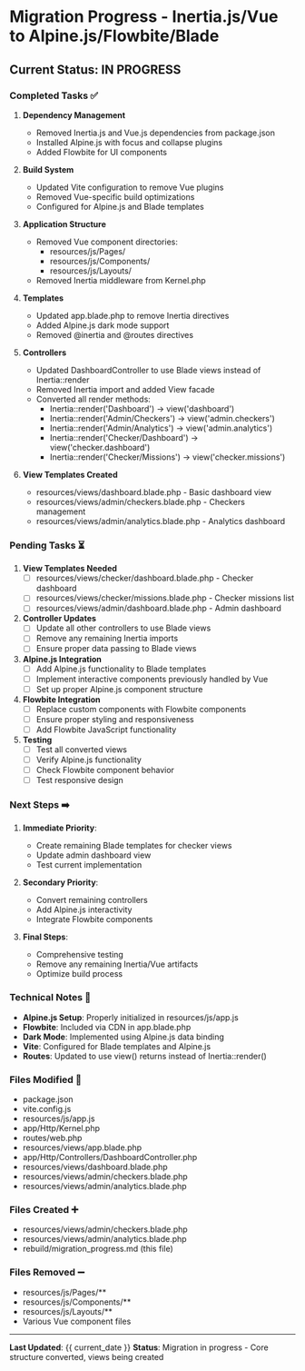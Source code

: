 # Migration Progress - Inertia.js/Vue to Alpine.js/Flowbite/Blade

## Current Status: IN PROGRESS

### Completed Tasks ✅

1. **Dependency Management**
   - Removed Inertia.js and Vue.js dependencies from package.json
   - Installed Alpine.js with focus and collapse plugins
   - Added Flowbite for UI components

2. **Build System**
   - Updated Vite configuration to remove Vue plugins
   - Removed Vue-specific build optimizations
   - Configured for Alpine.js and Blade templates

3. **Application Structure**
   - Removed Vue component directories:
     - resources/js/Pages/
     - resources/js/Components/ 
     - resources/js/Layouts/
   - Removed Inertia middleware from Kernel.php

4. **Templates**
   - Updated app.blade.php to remove Inertia directives
   - Added Alpine.js dark mode support
   - Removed @inertia and @routes directives

5. **Controllers**
   - Updated DashboardController to use Blade views instead of Inertia::render
   - Removed Inertia import and added View facade
   - Converted all render methods:
     - Inertia::render('Dashboard') → view('dashboard')
     - Inertia::render('Admin/Checkers') → view('admin.checkers')
     - Inertia::render('Admin/Analytics') → view('admin.analytics')
     - Inertia::render('Checker/Dashboard') → view('checker.dashboard')
     - Inertia::render('Checker/Missions') → view('checker.missions')

6. **View Templates Created**
   - resources/views/dashboard.blade.php - Basic dashboard view
   - resources/views/admin/checkers.blade.php - Checkers management
   - resources/views/admin/analytics.blade.php - Analytics dashboard

### Pending Tasks ⏳

1. **View Templates Needed**
   - [ ] resources/views/checker/dashboard.blade.php - Checker dashboard
   - [ ] resources/views/checker/missions.blade.php - Checker missions list
   - [ ] resources/views/admin/dashboard.blade.php - Admin dashboard

2. **Controller Updates**
   - [ ] Update all other controllers to use Blade views
   - [ ] Remove any remaining Inertia imports
   - [ ] Ensure proper data passing to Blade views

3. **Alpine.js Integration**
   - [ ] Add Alpine.js functionality to Blade templates
   - [ ] Implement interactive components previously handled by Vue
   - [ ] Set up proper Alpine.js component structure

4. **Flowbite Integration**
   - [ ] Replace custom components with Flowbite components
   - [ ] Ensure proper styling and responsiveness
   - [ ] Add Flowbite JavaScript functionality

5. **Testing**
   - [ ] Test all converted views
   - [ ] Verify Alpine.js functionality
   - [ ] Check Flowbite component behavior
   - [ ] Test responsive design

### Next Steps ➡️

1. **Immediate Priority**:
   - Create remaining Blade templates for checker views
   - Update admin dashboard view
   - Test current implementation

2. **Secondary Priority**:
   - Convert remaining controllers
   - Add Alpine.js interactivity
   - Integrate Flowbite components

3. **Final Steps**:
   - Comprehensive testing
   - Remove any remaining Inertia/Vue artifacts
   - Optimize build process

### Technical Notes 📝

- **Alpine.js Setup**: Properly initialized in resources/js/app.js
- **Flowbite**: Included via CDN in app.blade.php
- **Dark Mode**: Implemented using Alpine.js data binding
- **Vite**: Configured for Blade templates and Alpine.js
- **Routes**: Updated to use view() returns instead of Inertia::render()

### Files Modified 📄

- package.json
- vite.config.js  
- resources/js/app.js
- app/Http/Kernel.php
- routes/web.php
- resources/views/app.blade.php
- app/Http/Controllers/DashboardController.php
- resources/views/dashboard.blade.php
- resources/views/admin/checkers.blade.php
- resources/views/admin/analytics.blade.php

### Files Created ➕

- resources/views/admin/checkers.blade.php
- resources/views/admin/analytics.blade.php
- rebuild/migration_progress.md (this file)

### Files Removed ➖

- resources/js/Pages/**
- resources/js/Components/**
- resources/js/Layouts/**
- Various Vue component files

---

**Last Updated**: {{ current_date }}
**Status**: Migration in progress - Core structure converted, views being created